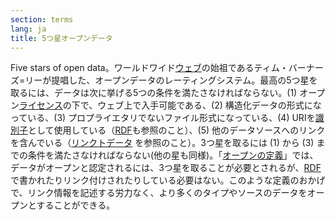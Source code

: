```yaml
---
section: terms
lang: ja
title: 5つ星オープンデータ
---
```


Five stars of open data。ワールドワイド[ウェブ](/glossary/ja/terms/web/)の始祖であるティム・バーナーズ=リーが提唱した、オープンデータのレーティングシステム。最高の5つ星を取るには、データは次に挙げる5つの条件を満たさなければならない。(1) オープン[ライセンス](/glossary/ja/terms/licence/)の下で、ウェブ上で入手可能である、(2) 構造化データの形式になっている、(3) プロプライエタリでないファイル形式になっている、(4) URIを[識別子](/glossary/ja/terms/identifier)として使用している（[RDF](/glossary/ja/terms/rdf/)も参照のこと）、(5) 他のデータソースへのリンクを含んでいる（[リンクトデータ](/glossary/ja/terms/linked-data/) を参照のこと）。3つ星を取るには (1) から (3) までの条件を満たさなければならない(他の星も同様)。「[オープンの定義](/glossary/ja/terms/open-definition/)」では、データがオープンと認定されるには、3つ星を取ることが必要とされるが、[RDF](/glossary/ja/terms/rdf/)で書かれたりリンク付けされたりしている必要はない。このような定義のおかげで、リンク情報を記述する労力なく、より多くのタイプやソースのデータをオープンとすることができる。
